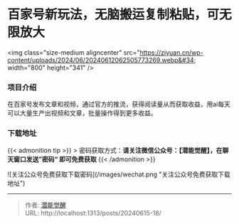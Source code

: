 # 百家号新玩法，无脑搬运复制粘贴，可无限放大


&lt;img class=&#34;size-medium aligncenter&#34; src=&#34;https://ziyuan.cn/wp-content/uploads/2024/06/20240612062505773269.webp&#34; width=&#34;800&#34; height=&#34;341&#34; /&gt;
###  项目介绍

在百家号发布文章和视频，通过官方的推流，获得阅读量从而获取收益，用ai每天可以大量生产出视频和文章，批量操作得到更多收益。

### 下载地址




{{&lt; admonition tip &gt;}}
&gt; 密码获取方式：**请关注微信公众号：【潜能觉醒】，在聊天窗口发送”密码“ 即可免费获取**
{{&lt; /admonition &gt;}}


![关注公众号免费获取下载密码](/images/wechat.png &#34;关注公众号免费获取下载地址&#34;)

---

> 作者: [潜能觉醒](/)  
> URL: http://localhost:1313/posts/20240615-18/  

